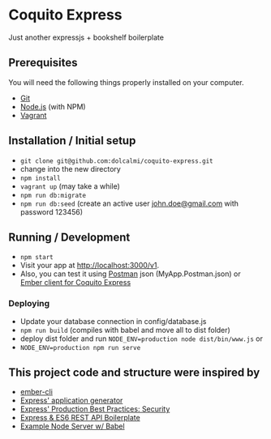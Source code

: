# Coquito Express

Just another expressjs + bookshelf boilerplate

## Prerequisites

You will need the following things properly installed on your computer.

* [Git](http://git-scm.com/)
* [Node.js](http://nodejs.org/) (with NPM)
* [Vagrant](https://www.vagrantup.com/)

## Installation / Initial setup

* `git clone git@github.com:dolcalmi/coquito-express.git`
* change into the new directory
* `npm install`
* `vagrant up` (may take a while)
* `npm run db:migrate`
* `npm run db:seed` (create an active user john.doe@gmail.com with password 123456)


## Running / Development

* `npm start`
* Visit your app at [http://localhost:3000/v1](http://localhost:3000/v1).
* Also, you can test it using [Postman](https://chrome.google.com/webstore/detail/postman/fhbjgbiflinjbdggehcddcbncdddomop?hl=en) json (MyApp.Postman.json) or [Ember client for Coquito Express](https://github.com/dolcalmi/ember-coquito-express)

### Deploying

* Update your database connection in config/database.js
* `npm run build` (compiles with babel and move all to dist folder)
* deploy dist folder and run `NODE_ENV=production node dist/bin/www.js` or
* `NODE_ENV=production npm run serve`

## This project code and structure were inspired by

* [ember-cli](http://ember-cli.com/)
* [Express' application generator](https://github.com/expressjs/generator)
* [Express' Production Best Practices: Security](http://expressjs.com/en/advanced/best-practice-security.html)
* [Express & ES6 REST API Boilerplate](https://github.com/developit/express-es6-rest-api)
* [Example Node Server w/ Babel](https://github.com/babel/example-node-server)
